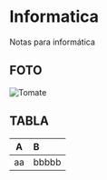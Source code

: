 # Informatica 
Notas para informática
## FOTO
![Tomate]([file:///C:/Users/Alumno/Downloads/tomate.jfif](https://www.google.com/imgres?q=tomate&imgurl=https%3A%2F%2Fupload.wikimedia.org%2Fwikipedia%2Fcommons%2Fthumb%2F8%2F88%2FBright_red_tomato_and_cross_section02.jpg%2F800px-Bright_red_tomato_and_cross_section02.jpg&imgrefurl=https%3A%2F%2Fes.wikipedia.org%2Fwiki%2FTomate&docid=_2h5T7Sm2vrpeM&tbnid=jWABOj5qMZyCrM&vet=12ahUKEwjStZKSwcmIAxUnUqQEHbxHA0wQM3oECBoQAA..i&w=800&h=533&hcb=2&ved=2ahUKEwjStZKSwcmIAxUnUqQEHbxHA0wQM3oECBoQAA))
## TABLA
|A|B|
|:-:|:-|
|aa|bbbbb|

